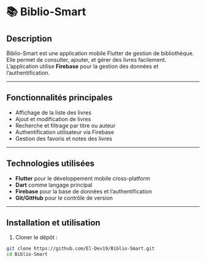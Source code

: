 # 📚 Biblio-Smart

## Description
Biblio-Smart est une application mobile Flutter de gestion de bibliothèque.  
Elle permet de consulter, ajouter, et gérer des livres facilement.  
L’application utilise **Firebase** pour la gestion des données et l’authentification.

---

## Fonctionnalités principales
- Affichage de la liste des livres  
- Ajout et modification de livres  
- Recherche et filtrage par titre ou auteur  
- Authentification utilisateur via Firebase  
- Gestion des favoris et notes des livres  

---

## Technologies utilisées
- **Flutter** pour le développement mobile cross-platform  
- **Dart** comme langage principal  
- **Firebase** pour la base de données et l’authentification  
- **Git/GitHub** pour le contrôle de version  

---

## Installation et utilisation
1. Cloner le dépôt :  
```bash
git clone https://github.com/El-Dev19/Biblio-Smart.git
cd Biblio-Smart

